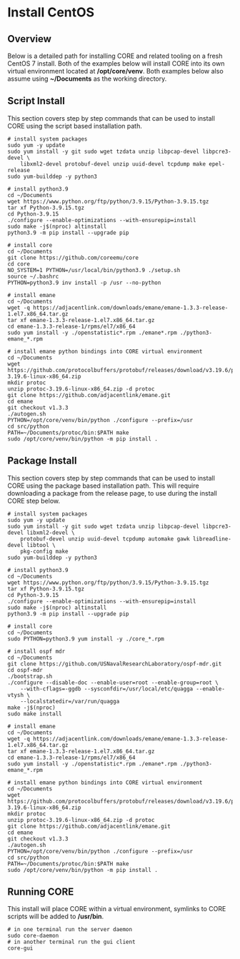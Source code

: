 # Install CentOS

## Overview

Below is a detailed path for installing CORE and related tooling on a fresh
CentOS 7 install. Both of the examples below will install CORE into its
own virtual environment located at **/opt/core/venv**. Both examples below
also assume using **~/Documents** as the working directory.

## Script Install

This section covers step by step commands that can be used to install CORE using
the script based installation path.

``` shell
# install system packages
sudo yum -y update
sudo yum install -y git sudo wget tzdata unzip libpcap-devel libpcre3-devel \
    libxml2-devel protobuf-devel unzip uuid-devel tcpdump make epel-release
sudo yum-builddep -y python3

# install python3.9
cd ~/Documents
wget https://www.python.org/ftp/python/3.9.15/Python-3.9.15.tgz
tar xf Python-3.9.15.tgz
cd Python-3.9.15
./configure --enable-optimizations --with-ensurepip=install
sudo make -j$(nproc) altinstall
python3.9 -m pip install --upgrade pip

# install core
cd ~/Documents
git clone https://github.com/coreemu/core
cd core
NO_SYSTEM=1 PYTHON=/usr/local/bin/python3.9 ./setup.sh
source ~/.bashrc
PYTHON=python3.9 inv install -p /usr --no-python

# install emane
cd ~/Documents
wget -q https://adjacentlink.com/downloads/emane/emane-1.3.3-release-1.el7.x86_64.tar.gz
tar xf emane-1.3.3-release-1.el7.x86_64.tar.gz
cd emane-1.3.3-release-1/rpms/el7/x86_64
sudo yum install -y ./openstatistic*.rpm ./emane*.rpm ./python3-emane_*.rpm

# install emane python bindings into CORE virtual environment
cd ~/Documents
wget https://github.com/protocolbuffers/protobuf/releases/download/v3.19.6/protoc-3.19.6-linux-x86_64.zip
mkdir protoc
unzip protoc-3.19.6-linux-x86_64.zip -d protoc
git clone https://github.com/adjacentlink/emane.git
cd emane
git checkout v1.3.3
./autogen.sh
PYTHON=/opt/core/venv/bin/python ./configure --prefix=/usr
cd src/python
PATH=~/Documents/protoc/bin:$PATH make
sudo /opt/core/venv/bin/python -m pip install .
```

## Package Install

This section covers step by step commands that can be used to install CORE using
the package based installation path. This will require downloading a package from the release
page, to use during the install CORE step below.

``` shell
# install system packages
sudo yum -y update
sudo yum install -y git sudo wget tzdata unzip libpcap-devel libpcre3-devel libxml2-devel \
    protobuf-devel unzip uuid-devel tcpdump automake gawk libreadline-devel libtool \
    pkg-config make
sudo yum-builddep -y python3

# install python3.9
cd ~/Documents
wget https://www.python.org/ftp/python/3.9.15/Python-3.9.15.tgz
tar xf Python-3.9.15.tgz
cd Python-3.9.15
./configure --enable-optimizations --with-ensurepip=install
sudo make -j$(nproc) altinstall
python3.9 -m pip install --upgrade pip

# install core
cd ~/Documents
sudo PYTHON=python3.9 yum install -y ./core_*.rpm

# install ospf mdr
cd ~/Documents
git clone https://github.com/USNavalResearchLaboratory/ospf-mdr.git
cd ospf-mdr
./bootstrap.sh
./configure --disable-doc --enable-user=root --enable-group=root \
    --with-cflags=-ggdb --sysconfdir=/usr/local/etc/quagga --enable-vtysh \
    --localstatedir=/var/run/quagga
make -j$(nproc)
sudo make install

# install emane
cd ~/Documents
wget -q https://adjacentlink.com/downloads/emane/emane-1.3.3-release-1.el7.x86_64.tar.gz
tar xf emane-1.3.3-release-1.el7.x86_64.tar.gz
cd emane-1.3.3-release-1/rpms/el7/x86_64
sudo yum install -y ./openstatistic*.rpm ./emane*.rpm ./python3-emane_*.rpm

# install emane python bindings into CORE virtual environment
cd ~/Documents
wget https://github.com/protocolbuffers/protobuf/releases/download/v3.19.6/protoc-3.19.6-linux-x86_64.zip
mkdir protoc
unzip protoc-3.19.6-linux-x86_64.zip -d protoc
git clone https://github.com/adjacentlink/emane.git
cd emane
git checkout v1.3.3
./autogen.sh
PYTHON=/opt/core/venv/bin/python ./configure --prefix=/usr
cd src/python
PATH=~/Documents/protoc/bin:$PATH make
sudo /opt/core/venv/bin/python -m pip install .
```

## Running CORE

This install will place CORE within a virtual environment, symlinks to CORE scripts will be added to **/usr/bin**.

```shell
# in one terminal run the server daemon
sudo core-daemon
# in another terminal run the gui client
core-gui
```

